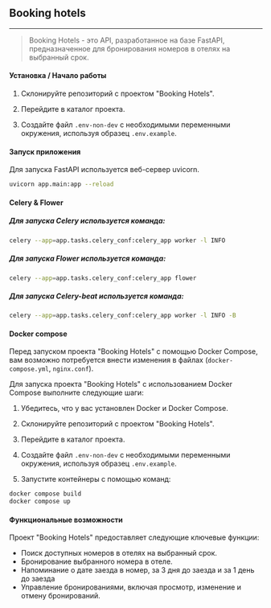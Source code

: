 
## Booking hotels
***
> Booking Hotels - это API, разработанное на базе FastAPI, предназначенное для бронирования номеров в отелях на выбранный срок.

#### Установка / Начало работы

1. Склонируйте репозиторий с проектом "Booking Hotels".

2. Перейдите в каталог проекта.

3. Создайте файл `.env-non-dev` с необходимыми переменными окружения, используя образец `.env.example`.

#### Запуск приложения
Для запуска FastAPI используется веб-сервер uvicorn.

```bash
uvicorn app.main:app --reload
```
#### Celery & Flower

##### Для запуска Celery используется команда:
```bash
celery --app=app.tasks.celery_conf:celery_app worker -l INFO
```

##### Для запуска Flower используется команда:
```bash
celery --app=app.tasks.celery_conf:celery_app flower
```
##### Для запуска Celery-beat используется команда:
```bash
celery --app=app.tasks.celery_conf:celery_app worker -l INFO -B
```

#### Docker compose

Перед запуском проекта "Booking Hotels" с помощью Docker Compose, вам возможно потребуется внести изменения в файлах (`docker-compose.yml`, `nginx.conf`).

Для запуска проекта "Booking Hotels" с использованием Docker Compose выполните следующие шаги:

1. Убедитесь, что у вас установлен Docker и Docker Compose.

2. Склонируйте репозиторий с проектом "Booking Hotels".

3. Перейдите в каталог проекта.

4. Создайте файл `.env-non-dev` с необходимыми переменными окружения, используя образец `.env.example`.

5. Запустите контейнеры с помощью команд:

```bash
docker compose build
docker compose up
```
#### Функциональные возможности

Проект "Booking Hotels" предоставляет следующие ключевые функции:

- Поиск доступных номеров в отелях на выбранный срок.
- Бронирование выбранного номера в отеле.
- Напоминание о дате заезда в номер, за 3 дня до заезда и за 1 день до заезда 
- Управление бронированиями, включая просмотр, изменение и отмену бронирований.
